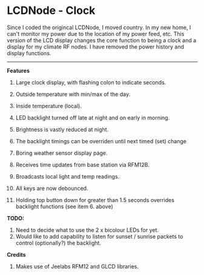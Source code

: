 LCDNode - Clock
=======

Since I coded the origincal LCDNode, I moved country. In my new home, I can't monitor my power due to the location of my power feed, etc. This version of the LCD display changes the core function to being a clock and a display for my climate RF nodes. I have removed the power history and display functions.

-------

**Features**

1.  Large clock display, with flashing colon to indicate seconds.
2.  Outside temperature with min/max of the day.
3.  Inside temperature (local).
4.  LED backlight turned off late at night and on early in morning.
5.  Brightness is vastly reduced at night.
6.  The backlight timings can be overriden until next timed (set) change
7.  Boring weather sensor display page.
8.  Receives time updates from base station via RFM12B.
9.  Broadcasts local light and temp readings.

10. All keys are now debounced.
11. Holding top button down for greater than 1.5 seconds overrides backlight functions (see item 6. above)

**TODO:**

1.  Need to decide what to use the 2 x bicolour LEDs for yet.
2.  Would like to add capability to listen for sunset / sunrise packets to control (optionally?) the backlight.

**Credits**

1.  Makes use of Jeelabs RFM12 and GLCD libraries.